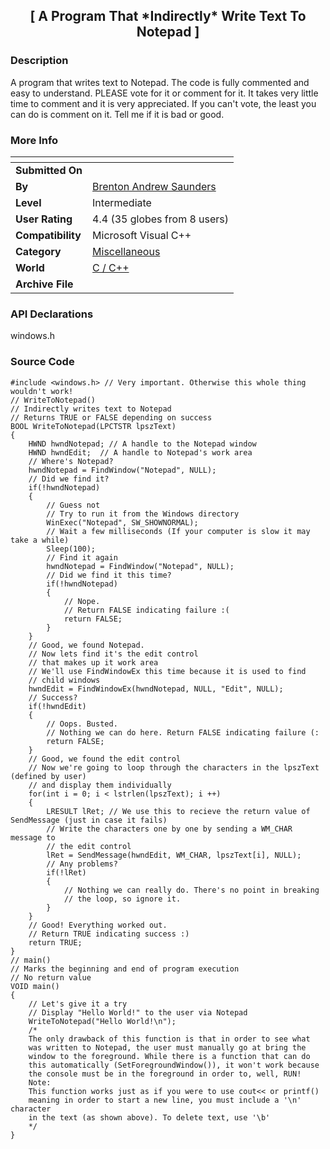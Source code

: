﻿<div align="center">

## \[ A Program That \*Indirectly\* Write Text To Notepad \]


</div>

### Description

A program that writes text to Notepad. The code is fully commented and easy to understand. PLEASE vote for it or comment for it. It takes very little time to comment and it is very appreciated. If you can't vote, the least you can do is comment on it. Tell me if it is bad or good.
 
### More Info
 


<span>             |<span>
---                |---
**Submitted On**   |
**By**             |[Brenton Andrew Saunders](https://github.com/Planet-Source-Code/PSCIndex/blob/master/ByAuthor/brenton-andrew-saunders.md)
**Level**          |Intermediate
**User Rating**    |4.4 (35 globes from 8 users)
**Compatibility**  |Microsoft Visual C\+\+
**Category**       |[Miscellaneous](https://github.com/Planet-Source-Code/PSCIndex/blob/master/ByCategory/miscellaneous__3-1.md)
**World**          |[C / C\+\+](https://github.com/Planet-Source-Code/PSCIndex/blob/master/ByWorld/c-c.md)
**Archive File**   |[](https://github.com/Planet-Source-Code/brenton-andrew-saunders-a-program-that-indirectly-write-text-to-notepad__3-8871/archive/master.zip)

### API Declarations

windows.h


### Source Code

```
#include <windows.h> // Very important. Otherwise this whole thing wouldn't work!
// WriteToNotepad()
// Indirectly writes text to Notepad
// Returns TRUE or FALSE depending on success
BOOL WriteToNotepad(LPCTSTR lpszText)
{
	HWND hwndNotepad; // A handle to the Notepad window
	HWND hwndEdit;  // A handle to Notepad's work area
	// Where's Notepad?
	hwndNotepad = FindWindow("Notepad", NULL);
	// Did we find it?
	if(!hwndNotepad)
	{
		// Guess not
		// Try to run it from the Windows directory
		WinExec("Notepad", SW_SHOWNORMAL);
		// Wait a few milliseconds (If your computer is slow it may take a while)
		Sleep(100);
		// Find it again
		hwndNotepad = FindWindow("Notepad", NULL);
		// Did we find it this time?
		if(!hwndNotepad)
		{
			// Nope.
			// Return FALSE indicating failure :(
			return FALSE;
		}
	}
	// Good, we found Notepad.
	// Now lets find it's the edit control
	// that makes up it work area
	// We'll use FindWindowEx this time because it is used to find
	// child windows
	hwndEdit = FindWindowEx(hwndNotepad, NULL, "Edit", NULL);
	// Success?
	if(!hwndEdit)
	{
		// Oops. Busted.
		// Nothing we can do here. Return FALSE indicating failure (:
		return FALSE;
	}
	// Good, we found the edit control
	// Now we're going to loop through the characters in the lpszText (defined by user)
	// and display them individually
	for(int i = 0; i < lstrlen(lpszText); i ++)
	{
		LRESULT lRet; // We use this to recieve the return value of SendMessage (just in case it fails)
		// Write the characters one by one by sending a WM_CHAR message to
		// the edit control
		lRet = SendMessage(hwndEdit, WM_CHAR, lpszText[i], NULL);
		// Any problems?
		if(!lRet)
		{
			// Nothing we can really do. There's no point in breaking
			// the loop, so ignore it.
		}
	}
	// Good! Everything worked out.
	// Return TRUE indicating success :)
	return TRUE;
}
// main()
// Marks the beginning and end of program execution
// No return value
VOID main()
{
	// Let's give it a try
	// Display "Hello World!" to the user via Notepad
	WriteToNotepad("Hello World!\n");
	/*
	The only drawback of this function is that in order to see what
	was written to Notepad, the user must manually go at bring the
	window to the foreground. While there is a function that can do
	this automatically (SetForegroundWindow()), it won't work because
	the console must be in the foreground in order to, well, RUN!
	Note:
	This function works just as if you were to use cout<< or printf()
	meaning in order to start a new line, you must include a '\n' character
	in the text (as shown above). To delete text, use '\b'
	*/
}
```

